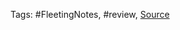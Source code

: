 

Tags: #FleetingNotes, #review, 
[Source](https://www.alphainvesco.com/blog/cash-flow-from-investing-activities/)
<!--stackedit_data:
eyJoaXN0b3J5IjpbLTE1MDIzNTQwMDhdfQ==
-->